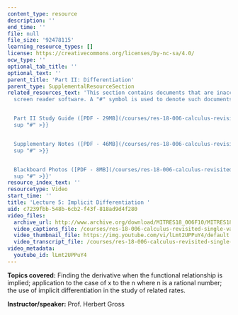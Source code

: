 ```yaml
---
content_type: resource
description: ''
end_time: ''
file: null
file_size: '92478115'
learning_resource_types: []
license: https://creativecommons.org/licenses/by-nc-sa/4.0/
ocw_type: ''
optional_tab_title: ''
optional_text: ''
parent_title: 'Part II: Differentiation'
parent_type: SupplementalResourceSection
related_resources_text: 'This section contains documents that are inaccessible to
  screen reader software. A "#" symbol is used to denote such documents.


  Part II Study Guide ([PDF - 29MB](/courses/res-18-006-calculus-revisited-single-variable-calculus-fall-2010/resources/mitres_18_006_study_2-1)){{<
  sup "#" >}}


  Supplementary Notes ([PDF - 46MB](/courses/res-18-006-calculus-revisited-single-variable-calculus-fall-2010/resources/mitres_18_006_supp_notes-1)){{<
  sup "#" >}}


  Blackboard Photos ([PDF - 8MB](/courses/res-18-006-calculus-revisited-single-variable-calculus-fall-2010/resources/mitres_18_006_blackboard-1)){{<
  sup "#" >}}'
resource_index_text: ''
resourcetype: Video
start_time: ''
title: 'Lecture 5: Implicit Differentiation '
uid: c7239fbb-548b-6cb2-f43f-818ad9d4f280
video_files:
  archive_url: http://www.archive.org/download/MITRES18_006F10/MITRES18_006F10_26_0205_300k.mp4
  video_captions_file: /courses/res-18-006-calculus-revisited-single-variable-calculus-fall-2010/d30ba6c0760c5a5b8ca43dfce2753399_lLmt2UPPuY4.vtt
  video_thumbnail_file: https://img.youtube.com/vi/lLmt2UPPuY4/default.jpg
  video_transcript_file: /courses/res-18-006-calculus-revisited-single-variable-calculus-fall-2010/e7daeac13b80e3c8347ea376b6683f78_lLmt2UPPuY4.pdf
video_metadata:
  youtube_id: lLmt2UPPuY4
---
```


**Topics covered:** Finding the derivative when the functional relationship is implied; application to the case of x to the n where n is a rational number; the use of implicit differentiation in the study of related rates.

**Instructor/speaker:** Prof. Herbert Gross

